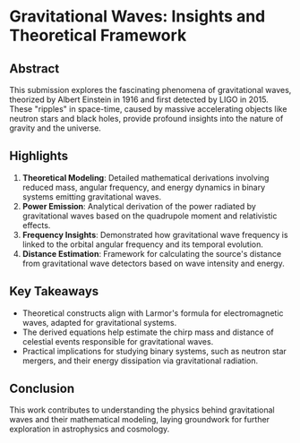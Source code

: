 # Gravitational Waves: Insights and Theoretical Framework

## Abstract
This submission explores the fascinating phenomena of gravitational waves, theorized by Albert Einstein in 1916 and first detected by LIGO in 2015. These "ripples" in space-time, caused by massive accelerating objects like neutron stars and black holes, provide profound insights into the nature of gravity and the universe.

## Highlights
1. **Theoretical Modeling**: Detailed mathematical derivations involving reduced mass, angular frequency, and energy dynamics in binary systems emitting gravitational waves.
2. **Power Emission**: Analytical derivation of the power radiated by gravitational waves based on the quadrupole moment and relativistic effects.
3. **Frequency Insights**: Demonstrated how gravitational wave frequency is linked to the orbital angular frequency and its temporal evolution.
4. **Distance Estimation**: Framework for calculating the source's distance from gravitational wave detectors based on wave intensity and energy.

## Key Takeaways
- Theoretical constructs align with Larmor's formula for electromagnetic waves, adapted for gravitational systems.
- The derived equations help estimate the chirp mass and distance of celestial events responsible for gravitational waves.
- Practical implications for studying binary systems, such as neutron star mergers, and their energy dissipation via gravitational radiation.

## Conclusion
This work contributes to understanding the physics behind gravitational waves and their mathematical modeling, laying groundwork for further exploration in astrophysics and cosmology.

